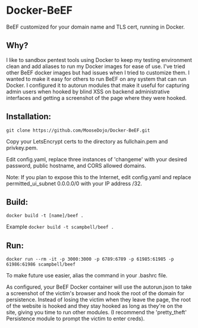 # Docker-BeEF
BeEF customized for your domain name and TLS cert, running in Docker.

## Why?
I like to sandbox pentest tools using Docker to keep my testing environment clean and add aliases to run my Docker images for ease of use. I've tried other BeEF docker images but had issues when I tried to customize them. I wanted to make it easy for others to run BeEF on any system that can run Docker. I configured it to autorun modules that make it useful for capturing admin users when hooked by blind XSS on backend administrative interfaces and getting a screenshot of the page where they were hooked.

## Installation:

`git clone https://github.com/MooseDojo/Docker-BeEF.git`

Copy your LetsEncrypt certs to the directory as fullchain.pem and privkey.pem.

Edit config.yaml, replace three instances of 'changeme' with your desired password, public hostname, and CORS allowed domains.

Note: If you plan to expose this to the Internet, edit config.yaml and replace permitted_ui_subnet 0.0.0.0/0 with your IP address /32.

## Build:

`docker build -t [name]/beef .`

Example `docker build -t scampbell/beef .`

## Run:

`docker run --rm -it -p 3000:3000 -p 6789:6789 -p 61985:61985 -p 61986:61986 scampbell/beef`

To make future use easier, alias the command in your .bashrc file.

As configured, your BeEF Docker container will use the autorun.json to take a screenshot of the victim's browser and hook the root of the domain for persistence. Instead of losing the victim when they leave the page, the root of the website is hooked and they stay hooked as long as they're on the site, giving you time to run other modules. (I recommend the 'pretty_theft' Persistence module to prompt the victim to enter creds).
